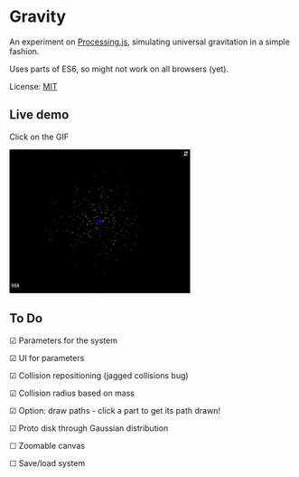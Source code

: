 Gravity
======================

An experiment on [Processing.js](http://processingjs.org/), simulating universal gravitation in a simple fashion.

Uses parts of ES6, so might not work on all browsers (yet).


License: [MIT](LICENSE)

## Live demo

Click on the GIF

[![](screencap.gif)](http://ohanhi.github.io/gravity/)


## To Do

☑ Parameters for the system

☑ UI for parameters

☑ Collision repositioning (jagged collisions bug)

☑ Collision radius based on mass

☑ Option: draw paths - click a part to get its path drawn!

☑ Proto disk through Gaussian distribution

☐ Zoomable canvas

☐ Save/load system
